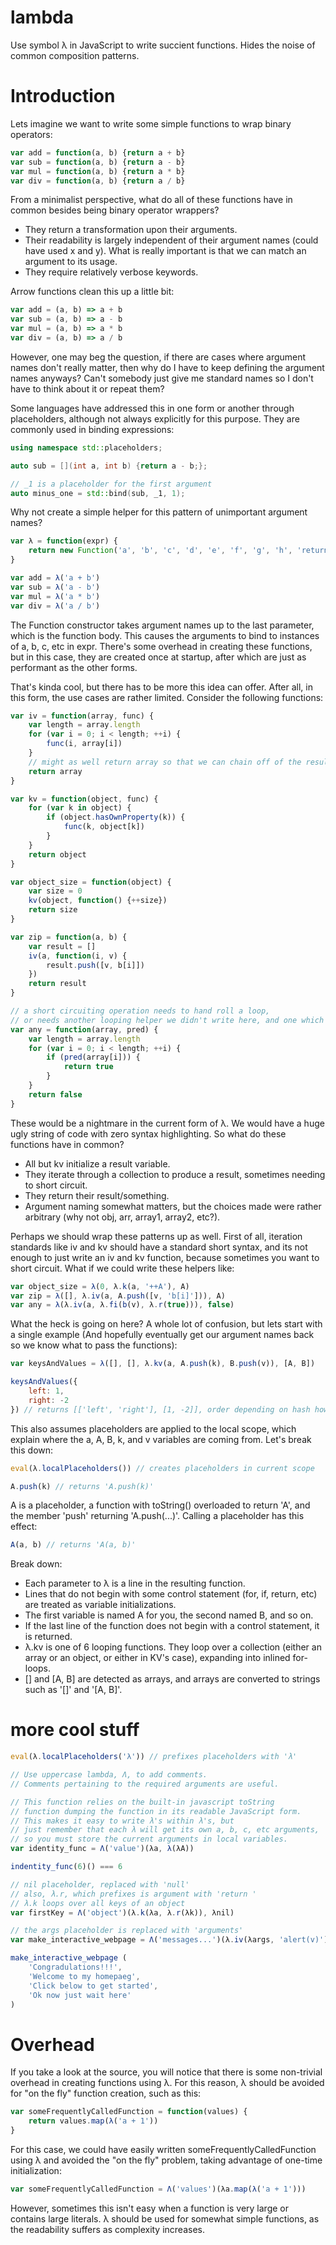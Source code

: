 # lambda
Use symbol λ in JavaScript to write succient functions. Hides the noise of common composition patterns.
# Introduction
Lets imagine we want to write some simple functions to wrap binary operators:
~~~JavaScript
var add = function(a, b) {return a + b}
var sub = function(a, b) {return a - b}
var mul = function(a, b) {return a * b}
var div = function(a, b) {return a / b}
~~~
From a minimalist perspective, what do all of these functions have in common besides being binary operator wrappers?
- They return a transformation upon their arguments.
- Their readability is largely independent of their argument names (could have used x and y). What is really important is that we can match an argument to its usage.
- They require relatively verbose keywords.

Arrow functions clean this up a little bit:
~~~JavaScript
var add = (a, b) => a + b
var sub = (a, b) => a - b
var mul = (a, b) => a * b
var div = (a, b) => a / b
~~~
However, one may beg the question, if there are cases where argument names don't really matter, then why do I have to keep defining the argument names anyways? Can't somebody just give me standard names so I don't have to think about it or repeat them?

Some languages have addressed this in one form or another through placeholders, although not always explicitly for this purpose. They are commonly used in binding expressions:
~~~C++
using namespace std::placeholders;

auto sub = [](int a, int b) {return a - b;};

// _1 is a placeholder for the first argument
auto minus_one = std::bind(sub, _1, 1);
~~~
Why not create a simple helper for this pattern of unimportant argument names?
~~~JavaScript
var λ = function(expr) {
	return new Function('a', 'b', 'c', 'd', 'e', 'f', 'g', 'h', 'return ' + expr)
}

var add = λ('a + b')
var sub = λ('a - b')
var mul = λ('a * b')
var div = λ('a / b')
~~~
The Function constructor takes argument names up to the last parameter, which is the function body. This causes the arguments to bind to instances of a, b, c, etc in expr. There's some overhead in creating these functions, but in this case, they are created once at startup, after which are just as performant as the other forms.

That's kinda cool, but there has to be more this idea can offer. After all, in this form, the use cases are rather limited. Consider the following functions:
~~~JavaScript
var iv = function(array, func) {
	var length = array.length
	for (var i = 0; i < length; ++i) {
		func(i, array[i])
	}
	// might as well return array so that we can chain off of the result
	return array
}

var kv = function(object, func) {
	for (var k in object) {
		if (object.hasOwnProperty(k)) {
			func(k, object[k])
		}
	}
	return object
}

var object_size = function(object) {
	var size = 0
	kv(object, function() {++size})
	return size
}

var zip = function(a, b) {
	var result = []
	iv(a, function(i, v) {
		result.push([v, b[i]])
	})
	return result
}

// a short circuiting operation needs to hand roll a loop,
// or needs another looping helper we didn't write here, and one which would do redundant branching.
var any = function(array, pred) {
	var length = array.length
	for (var i = 0; i < length; ++i) {
		if (pred(array[i])) {
			return true
		}
	}
	return false
}


~~~
These would be a nightmare in the current form of λ. We would have a huge ugly string of code with zero syntax highlighting. So what do these functions have in common?
- All but kv initialize a result variable.
- They iterate through a collection to produce a result, sometimes needing to short circuit.
- They return their result/something.
- Argument naming somewhat matters, but the choices made were rather arbitrary (why not obj, arr, array1, array2, etc?).

Perhaps we should wrap these patterns up as well. First of all, iteration standards like iv and kv should have a standard short syntax, and its not enough to just write an iv and kv function, because sometimes you want to short circuit. What if we could write these helpers like:
~~~JavaScript
var object_size = λ(0, λ.k(a, '++A'), A)
var zip = λ([], λ.iv(a, A.push([v, 'b[i]'])), A)
var any = λ(λ.iv(a, λ.fi(b(v), λ.r(true))), false)
~~~
What the heck is going on here? A whole lot of confusion, but lets start with a single example (And hopefully eventually get our argument names back so we know what to pass the functions):
~~~JavaScript
var keysAndValues = λ([], [], λ.kv(a, A.push(k), B.push(v)), [A, B])

keysAndValues({
	left: 1,
	right: -2
}) // returns [['left', 'right'], [1, -2]], order depending on hash however
~~~

This also assumes placeholders are applied to the local scope, which explain where the a, A, B, k, and v variables are coming from. Let's break this down:
~~~JavaScript
eval(λ.localPlaceholders()) // creates placeholders in current scope

A.push(k) // returns 'A.push(k)'
~~~
A is a placeholder, a function with toString() overloaded to return 'A', and the member 'push' returning 'A.push(...)'. Calling a placeholder has this effect:
~~~JavaScript
A(a, b) // returns 'A(a, b)'
~~~
Break down:
- Each parameter to λ is a line in the resulting function.
- Lines that do not begin with some control statement (for, if, return, etc) are treated as variable initializations.
- The first variable is named A for you, the second named B, and so on.
- If the last line of the function does not begin with a control statement, it is returned.
- λ.kv is one of 6 looping functions. They loop over a collection (either an array or an object, or either in KV's case), expanding into inlined for-loops.
- [] and [A, B] are detected as arrays, and arrays are converted to strings such as '[]' and '[A, B]'.

# more cool stuff
~~~JavaScript
eval(λ.localPlaceholders('λ')) // prefixes placeholders with 'λ'

// Use uppercase lambda, Λ, to add comments.
// Comments pertaining to the required arguments are useful.

// This function relies on the built-in javascript toString
// function dumping the function in its readable JavaScript form.
// This makes it easy to write λ's within λ's, but
// just remember that each λ will get its own a, b, c, etc arguments,
// so you must store the current arguments in local variables.
var identity_func = Λ('value')(λa, λ(λA))

indentity_func(6)() === 6

// nil placeholder, replaced with 'null'
// also, λ.r, which prefixes is argument with 'return '
// λ.k loops over all keys of an object
var firstKey = Λ('object')(λ.k(λa, λ.r(λk)), λnil)

// the args placeholder is replaced with 'arguments'
var make_interactive_webpage = Λ('messages...')(λ.iv(λargs, 'alert(v)'))

make_interactive_webpage (
	'Congradulations!!!',
	'Welcome to my homepaeg',
	'Click below to get started',
	'Ok now just wait here'
)
~~~

# Overhead
If you take a look at the source, you will notice that there is some non-trivial overhead in creating functions using λ. For this reason, λ should be avoided for "on the fly" function creation, such as this:
~~~JavaScript
var someFrequentlyCalledFunction = function(values) {
	return values.map(λ('a + 1'))
}
~~~
For this case, we could have easily written someFrequentlyCalledFunction using λ and avoided the "on the fly" problem, taking advantage of one-time initialization:
~~~JavaScript
var someFrequentlyCalledFunction = Λ('values')(λa.map(λ('a + 1')))
~~~
However, sometimes this isn't easy when a function is very large or contains large literals. λ should be used for somewhat simple functions, as the readability suffers as complexity increases.
